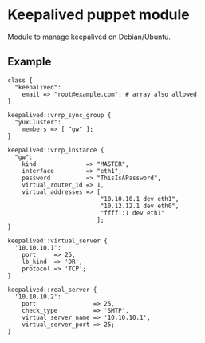 # Keepalived puppet module

Module to manage keepalived on Debian/Ubuntu.

## Example

    class {
      "keepalived":
        email => "root@example.com"; # array also allowed
    }

    keepalived::vrrp_sync_group {
      "yuxCluster":
        members => [ "gw" ];
    }

    keepalived::vrrp_instance {
      "gw":
        kind              => "MASTER",
        interface         => "eth1",
        password          => "ThisIsAPassword",
        virtual_router_id => 1,
        virtual_addresses => [
                              "10.10.10.1 dev eth1",
                              "10.12.12.1 dev eth0",
                              "ffff::1 dev eth1"
                             ];
    }

    keepalived::virtual_server {
      '10.10.10.1':
        port     => 25,
        lb_kind  => 'DR',
        protocol => 'TCP';
    }

    keepalived::real_server {
      '10.10.10.2':
        port                => 25,
        check_type          => 'SMTP',
        virtual_server_name => '10.10.10.1',
        virtual_server_port => 25;
    }


